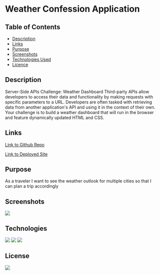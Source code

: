 # Weather Confession Application

## Table of Contents

* [Description](#description)
* [Links](#links)
* [Purpose](#purpose)
* [Screenshots](#screenshots)
* [Technologies Used](#technologies)
* [Licence](#license)


## Description

Server-Side APIs Challenge: Weather Dashboard
Third-party APIs allow developers to access their data and functionality by making requests with specific parameters to a URL. Developers are often tasked with retrieving data from another application's API and using it in the context of their own. Your challenge is to build a weather dashboard that will run in the browser and feature dynamically updated HTML and CSS.

## Links
<a href="https://github.com/ColumbiaCoding/travelersWeatherApp.git">Link to Github Repo</a>


<a href="https://columbiacoding.github.io/travelersWeatherApp/">Link to Deployed Site</a>


## Purpose

As a traveler I want to see the weather outlook for multiple cities so that I can plan a trip accordingly

## Screenshots

<img src="./assets/images/image.png">

## Technologies

<img src="https://img.shields.io/badge/Built%20with-HTML5-blue">

<img src="https://img.shields.io/badge/Built%20with-CSS3-blue">

<img src="https://img.shields.io/badge/Built%20with-Javascript-blue">

## License

<img src="https://img.shields.io/badge/license-MIT-blue">

